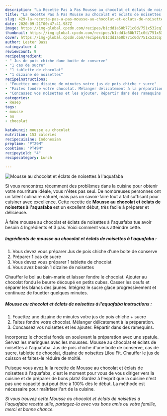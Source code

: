 ```yaml
---
description: "La Recette Pas à Pas Mousse au chocolat et éclats de noisettes à l&amp;#39;aquafaba"
title: "La Recette Pas à Pas Mousse au chocolat et éclats de noisettes à l&amp;#39;aquafaba"
slug: 429-la-recette-pas-a-pas-mousse-au-chocolat-et-eclats-de-noisettes-a-l-and-39-aquafaba
date: 2020-09-21T00:47:41.987Z
image: https://img-global.cpcdn.com/recipes/b1cdd1a60b771c0d/751x532cq70/mousse-au-chocolat-et-eclats-de-noisettes-a-laquafaba-photo-principale-de-la-recette.jpg
thumbnail: https://img-global.cpcdn.com/recipes/b1cdd1a60b771c0d/751x532cq70/mousse-au-chocolat-et-eclats-de-noisettes-a-laquafaba-photo-principale-de-la-recette.jpg
cover: https://img-global.cpcdn.com/recipes/b1cdd1a60b771c0d/751x532cq70/mousse-au-chocolat-et-eclats-de-noisettes-a-laquafaba-photo-principale-de-la-recette.jpg
author: Lester Bass
ratingvalue: 4
reviewcount: 9
recipeingredient:
- " Jus de pois chiche dune boite de conserve"
- "1 cas de sucre"
- "1 tablette de chocolat"
- "1 dizaine de noisettes"
recipeinstructions:
- "Fouettez une dizaine de minutes votre jus de pois chiche + sucre"
- "Faites fondre votre chocolat. Mélanger délicatement à la préparation."
- "Concassez vos noisettes et les ajouter. Répartir dans des ramequins."
categories:
- Resep
tags:
- mousse
- au
- chocolat

katakunci: mousse au chocolat 
nutrition: 153 calories
recipecuisine: Indonesian
preptime: "PT29M"
cooktime: "PT49M"
recipeyield: "4"
recipecategory: Lunch

---
```



![Mousse au chocolat et éclats de noisettes à l&#39;aquafaba](https://img-global.cpcdn.com/recipes/b1cdd1a60b771c0d/751x532cq70/mousse-au-chocolat-et-eclats-de-noisettes-a-laquafaba-photo-principale-de-la-recette.jpg)

Si vous rencontrez récemment des problèmes dans la cuisine pour obtenir votre nourriture idéale, vous n'êtes pas seul. De nombreuses personnes ont un talent culinaire naturel, mais pas un savoir-faire tout à fait suffisant pour cuisiner avec excellence. Cette recette de <strong> Mousse au chocolat et éclats de noisettes à l&#39;aquafaba </strong> est un excellent début, très facile à préparer et délicieuse.

<!--inarticleads1-->

À faire mousse au chocolat et éclats de noisettes à l&#39;aquafaba tue avoir besoin 4 Ingrédients et 3 pas. Voici comment vous atteindre cette.

##### Ingrédients de mousse au chocolat et éclats de noisettes à l&#39;aquafaba :

1. Vous devez vous préparer  Jus de pois chiche d&#39;une boite de conserve
1. Préparer 1 cas de sucre
1. Vous devez vous préparer 1 tablette de chocolat
1. Vous avez besoin 1 dizaine de noisettes


Chauffer le bol au bain-marie et laisser fondre le chocolat. Ajouter au chocolat fondu le beurre découpé en petits cubes. Casser les oeufs et séparer les blancs des jaunes. Intégrez le sucre glace progressivement et continuez de fouetter quelques minutes. 

<!--inarticleads2-->

##### Mousse au chocolat et éclats de noisettes à l&#39;aquafaba instructions :

1. Fouettez une dizaine de minutes votre jus de pois chiche + sucre
1. Faites fondre votre chocolat. Mélanger délicatement à la préparation.
1. Concassez vos noisettes et les ajouter. Répartir dans des ramequins.


Incorporez le chocolat fondu en soulevant la préparation avec une spatule. Servez les meringues avec les mousses. Mousse au chocolat et éclats de noisettes à l&#39;aquafaba. Jus de pois chiche d&#39;une boite de conserve, cas de sucre, tablette de chocolat, dizaine de noisettes Lilou Fit. Chauffer le jus de cuisson et faites-le réduire de moitié. 

<!--inarticleads1-->

<p>
Puisque vous avez lu la recette de Mousse au chocolat et éclats de noisettes à l&#39;aquafaba, c'est le moment pour vous de vous diriger vers la cuisine et de préparer de bons plats! Gardez à l'esprit que la cuisine n'est pas une capacité qui peut être à 100% dès le début. La méthode est nécessaire pour maîtriser l'art de la cuisine.
</p>

<p>
<i>Si vous trouvez cette Mousse au chocolat et éclats de noisettes à l&#39;aquafaba recette utile, partagez-la avec vos bons amis ou votre famille, merci et bonne chance.</i>
</p>
